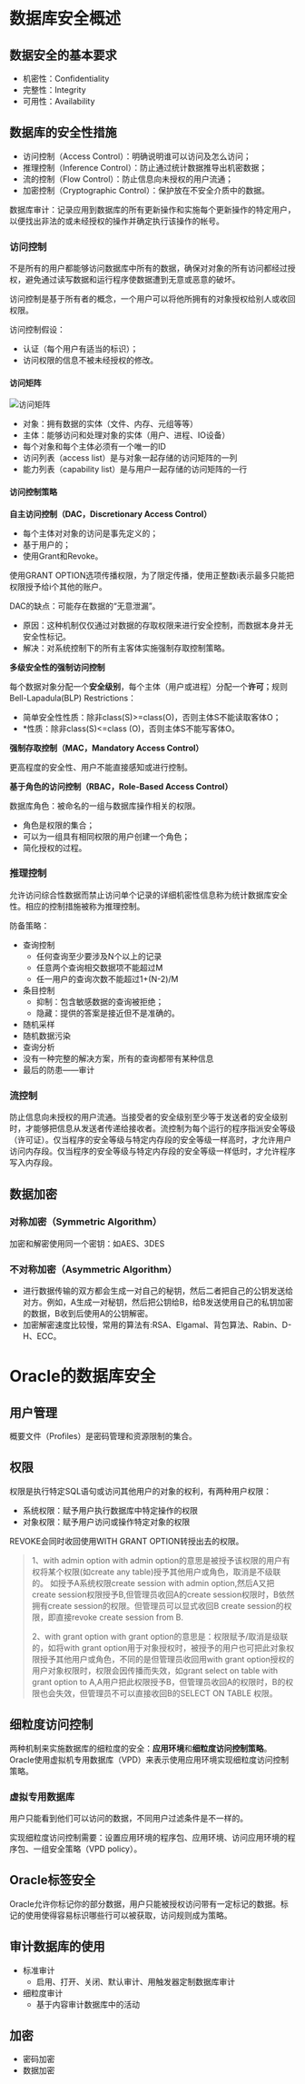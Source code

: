 #  数据库安全概述

## 数据安全的基本要求

- 机密性：Confidentiality
- 完整性：Integrity
- 可用性：Availability

## 数据库的安全性措施

- 访问控制（Access Control）：明确说明谁可以访问及怎么访问；
- 推理控制（Inference Control）：防止通过统计数据推导出机密数据；
- 流的控制（Flow Control）：防止信息向未授权的用户流通；
- 加密控制（Cryptographic Control）：保护放在不安全介质中的数据。

数据库审计：记录应用到数据库的所有更新操作和实施每个更新操作的特定用户，以便找出非法的或未经授权的操作并确定执行该操作的帐号。

### 访问控制

不是所有的用户都能够访问数据库中所有的数据，确保对对象的所有访问都经过授权，避免通过读写数据和运行程序使数据遭到无意或恶意的破坏。

访问控制是基于所有者的概念，一个用户可以将他所拥有的对象授权给别人或收回权限。

访问控制假设：

- 认证（每个用户有适当的标识）；
- 访问权限的信息不被未经授权的修改。

#### 访问矩阵

![访问矩阵](./photos/access_matrix.png)

- 对象：拥有数据的实体（文件、内存、元组等等）
- 主体：能够访问和处理对象的实体（用户、进程、IO设备）
- 每个对象和每个主体必须有一个唯一的ID
- 访问列表（access list）是与对象一起存储的访问矩阵的一列
- 能力列表（capability list）是与用户一起存储的访问矩阵的一行

#### 访问控制策略

**自主访问控制（DAC，Discretionary Access Control）**

- 每个主体对对象的访问是事先定义的；
- 基于用户的；
- 使用Grant和Revoke。

使用GRANT OPTION选项传播权限，为了限定传播，使用正整数i表示最多只能把权限授予给i个其他的账户。

DAC的缺点：可能存在数据的“无意泄漏”。

- 原因：这种机制仅仅通过对数据的存取权限来进行安全控制，而数据本身并无安全性标记。
- 解决：对系统控制下的所有主客体实施强制存取控制策略。

**多级安全性的强制访问控制**

每个数据对象分配一个**安全级别**，每个主体（用户或进程）分配一个**许可**；规则 Bell-Lapadula(BLP) Restrictions：

- 简单安全性性质：除非class(S)>=class(O)，否则主体S不能读取客体O；
- *性质：除非class(S)<=class (O)，否则主体S不能写客体O。

**强制存取控制（MAC，Mandatory Access Control）**

更高程度的安全性、用户不能直接感知或进行控制。

**基于角色的访问控制（RBAC，Role-Based Access Control）**

数据库角色：被命名的一组与数据库操作相关的权限。

- 角色是权限的集合；
- 可以为一组具有相同权限的用户创建一个角色；
- 简化授权的过程。

### 推理控制

允许访问综合性数据而禁止访问单个记录的详细机密性信息称为统计数据库安全性。相应的控制措施被称为推理控制。

防备策略：

- 查询控制
  - 任何查询至少要涉及N个以上的记录
  - 任意两个查询相交数据项不能超过M
  - 任一用户的查询次数不能超过1+(N-2)/M
- 条目控制
  - 抑制：包含敏感数据的查询被拒绝；
  - 隐藏：提供的答案是接近但不是准确的。
- 随机采样
- 随机数据污染
- 查询分析
- 没有一种完整的解决方案，所有的查询都带有某种信息
- 最后的防患——审计

### 流控制

防止信息向未授权的用户流通。当接受者的安全级别至少等于发送者的安全级别时，才能够把信息从发送者传递给接收者。流控制为每个运行的程序指派安全等级（许可证）。仅当程序的安全等级与特定内存段的安全等级一样高时，才允许用户访问内存段。仅当程序的安全等级与特定内存段的安全等级一样低时，才允许程序写入内存段。

## 数据加密

### 对称加密（Symmetric Algorithm）

加密和解密使用同一个密钥：如AES、3DES

### 不对称加密（Asymmetric Algorithm）

- 进行数据传输的双方都会生成一对自己的秘钥，然后二者把自己的公钥发送给对方。例如，A生成一对秘钥，然后把公钥给B，给B发送使用自己的私钥加密的数据，B收到后使用A的公钥解密。
- 加密解密速度比较慢，常用的算法有:RSA、Elgamal、背包算法、Rabin、D-H、ECC。

# Oracle的数据库安全

## 用户管理

概要文件（Profiles）是密码管理和资源限制的集合。

## 权限

权限是执行特定SQL语句或访问其他用户的对象的权利，有两种用户权限：

- 系统权限：赋予用户执行数据库中特定操作的权限
- 对象权限：赋予用户访问或操作特定对象的权限

REVOKE会同时收回使用WITH GRANT OPTION转授出去的权限。

> 1、with admin option
> with admin option的意思是被授予该权限的用户有权将某个权限(如create any table)授予其他用户或角色，取消是不级联的。
> 如授予A系统权限create session with admin option,然后A又把create session权限授予B,但管理员收回A的create session权限时，B依然拥有create session的权限。但管理员可以显式收回B create session的权限，即直接revoke create session from B.
>
> 2、with grant option
> with grant option的意思是：权限赋予/取消是级联的，如将with grant option用于对象授权时，被授予的用户也可把此对象权限授予其他用户或角色，不同的是但管理员收回用with grant option授权的用户对象权限时，权限会因传播而失效，如grant select on table with grant option to A,A用户把此权限授予B，但管理员收回A的权限时，B的权限也会失效，但管理员不可以直接收回B的SELECT ON TABLE 权限。

## 细粒度访问控制

两种机制来实施数据库的细粒度的安全：**应用环境**和**细粒度访问控制策略**。Oracle使用虚拟机专用数据库（VPD）来表示使用应用环境实现细粒度访问控制策略。

### 虚拟专用数据库

用户只能看到他们可以访问的数据，不同用户过滤条件是不一样的。

实现细粒度访问控制需要：设置应用环境的程序包、应用环境、访问应用环境的程序包、一组安全策略（VPD policy）。

## Oracle标签安全

Oracle允许你标记你的部分数据，用户只能被授权访问带有一定标记的数据。标记的使用使得容易标识哪些行可以被获取，访问规则成为策略。

## 审计数据库的使用

- 标准审计
  - 启用、打开、关闭、默认审计、用触发器定制数据库审计
- 细粒度审计
  - 基于内容审计数据库中的活动

## 加密

- 密码加密
- 数据加密